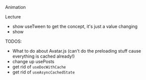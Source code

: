 
Animation

Lecture
- show useTween to get the concept, it's just a value changing
- show 


TODOS:

- What to do about Avatar.js (can't do the preloading stuff cause everything is cached already!)
- change up usePosts
- get rid of `useDocWithCache`
- get rid of `useAsyncCachedState`

